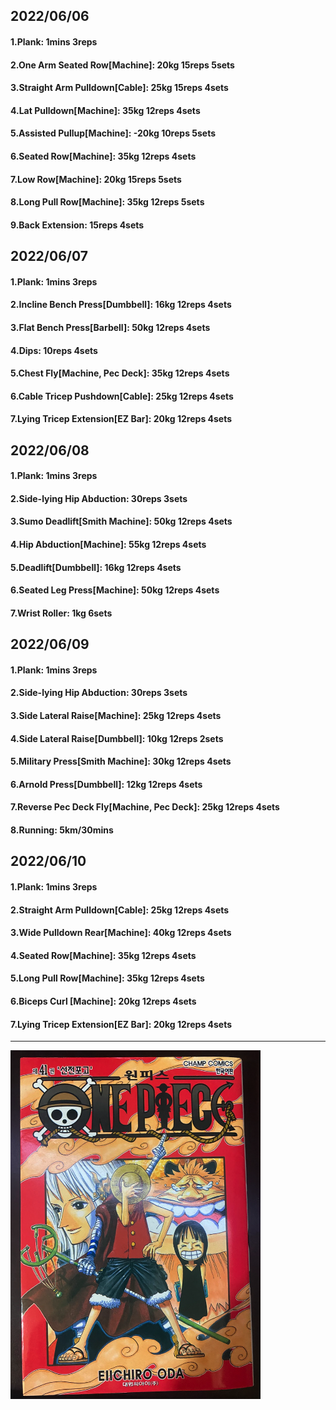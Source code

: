 ## 2022/06/06
#### 1.Plank: 1mins 3reps
#### 2.One Arm Seated Row\[Machine\]: 20kg 15reps 5sets
#### 3.Straight Arm Pulldown\[Cable\]: 25kg 15reps 4sets
#### 4.Lat Pulldown\[Machine\]: 35kg 12reps 4sets
#### 5.Assisted Pullup\[Machine\]: -20kg 10reps 5sets
#### 6.Seated Row\[Machine\]: 35kg 12reps 4sets
#### 7.Low Row\[Machine\]: 20kg 15reps 5sets
#### 8.Long Pull Row\[Machine]: 35kg 12reps 5sets
#### 9.Back Extension: 15reps 4sets

## 2022/06/07
#### 1.Plank: 1mins 3reps
#### 2.Incline Bench Press\[Dumbbell\]: 16kg 12reps 4sets
#### 3.Flat Bench Press\[Barbell\]: 50kg 12reps 4sets
#### 4.Dips: 10reps 4sets
#### 5.Chest Fly\[Machine, Pec Deck\]: 35kg 12reps 4sets
#### 6.Cable Tricep Pushdown\[Cable\]: 25kg 12reps 4sets
#### 7.Lying Tricep Extension\[EZ Bar\]: 20kg 12reps 4sets 

## 2022/06/08
#### 1.Plank: 1mins 3reps
#### 2.Side-lying Hip Abduction: 30reps 3sets
#### 3.Sumo Deadlift\[Smith Machine\]: 50kg 12reps 4sets
#### 4.Hip Abduction\[Machine\]: 55kg 12reps 4sets
#### 5.Deadlift\[Dumbbell\]: 16kg 12reps 4sets
#### 6.Seated Leg Press\[Machine\]: 50kg 12reps 4sets
#### 7.Wrist Roller: 1kg 6sets

## 2022/06/09
#### 1.Plank: 1mins 3reps
#### 2.Side-lying Hip Abduction: 30reps 3sets
#### 3.Side Lateral Raise\[Machine\]: 25kg 12reps 4sets
#### 4.Side Lateral Raise\[Dumbbell\]: 10kg 12reps 2sets
#### 5.Military Press\[Smith Machine\]: 30kg 12reps 4sets
#### 6.Arnold Press\[Dumbbell\]: 12kg 12reps 4sets
#### 7.Reverse Pec Deck Fly\[Machine, Pec Deck\]: 25kg 12reps 4sets
#### 8.Running: 5km/30mins

## 2022/06/10
#### 1.Plank: 1mins 3reps
#### 2.Straight Arm Pulldown\[Cable\]: 25kg 12reps 4sets
#### 3.Wide Pulldown Rear\[Machine\]: 40kg 12reps 4sets
#### 4.Seated Row\[Machine\]: 35kg 12reps 4sets
#### 5.Long Pull Row\[Machine]: 35kg 12reps 4sets
#### 6.Biceps Curl \[Machine\]: 20kg 12reps 4sets
#### 7.Lying Tricep Extension\[EZ Bar\]: 20kg 12reps 4sets 

---

<img src='./_resources/__041.png' width='400px' />
